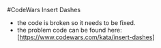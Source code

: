 #CodeWars Insert Dashes
* the code is broken so it needs to be fixed.
* the problem code can be found here: [https://www.codewars.com/kata/insert-dashes]